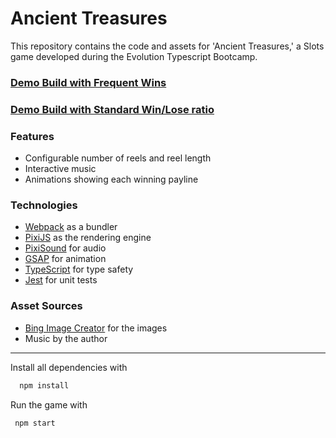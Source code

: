 # Ancient Treasures

This repository contains the code and assets for 'Ancient Treasures,' a Slots game developed during the Evolution Typescript Bootcamp.
### [Demo Build with Frequent Wins](https://boyanbotev.itch.io/slots-typescript-evolution-bootcamp-project)
### [Demo Build with Standard Win/Lose ratio](https://boyanbotev.itch.io/evolution-course-project)

### Features
- Configurable number of reels and reel length
- Interactive music
- Animations showing each winning payline

### Technologies
- [Webpack](https://webpack.js.org/) as a bundler
- [PixiJS](https://pixijs.com/) as the rendering engine
- [PixiSound](https://pixijs.io/sound/examples/) for audio
- [GSAP](https://greensock.com/gsap/) for animation
- [TypeScript](https://typescriptlang.org/) for type safety
- [Jest](https://jestjs.io/ru/) for unit tests

### Asset Sources
- [Bing Image Creator](https://www.bing.com/create) for the images
- Music by the author
___
Install all dependencies with
 ```sh
   npm install
   ```
Run the game with
 ```sh
  npm start
   ```